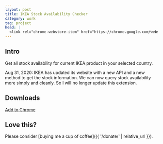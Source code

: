 ```yaml
---
layout: post
title: IKEA Stock Availability Checker
category: work
tag: project
head: |
  <link rel="chrome-webstore-item" href="https://chrome.google.com/webstore/detail/hjdnnkppfadnemodjjnbacnagkgbhekm">
---
```


## Intro

Get all stock availability for current IKEA product in your selected country.

Aug 31, 2020: IKEA has updated its website with a new API and a new method to get the stock information. We can now query stock availability more simply and cleanly. So I will no longer update this extension.

## Downloads

<div class="largetype">
  <div><a href="https://chrome.google.com/webstore/detail/hjdnnkppfadnemodjjnbacnagkgbhekm">Add to Chrome</a></div>
</div>

## Love this?

Please consider [buying me a cup of coffee]({{ '/donate/' | relative_url }}).
